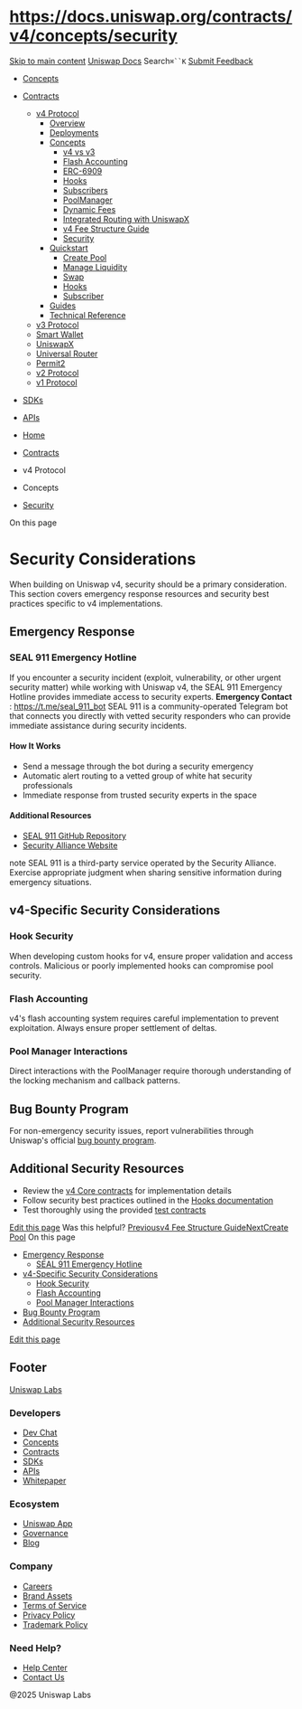 # https://docs.uniswap.org/contracts/v4/concepts/security

[Skip to main content](https://docs.uniswap.org/contracts/v4/concepts/security#__docusaurus_skipToContent_fallback)
[Uniswap Docs](https://docs.uniswap.org/)
Search`⌘``K`
[Submit Feedback](https://docs.google.com/forms/d/e/1FAIpQLSdjSkZam8KiatL9XACRVxCHjDJjaPGbls77PCXDKFn4JwykXg/viewform)
  * [Concepts](https://docs.uniswap.org/concepts/overview)
  * [Contracts](https://docs.uniswap.org/contracts/v4/overview)
    * [v4 Protocol](https://docs.uniswap.org/contracts/v4/concepts/security)
      * [Overview](https://docs.uniswap.org/contracts/v4/overview)
      * [Deployments](https://docs.uniswap.org/contracts/v4/deployments)
      * [Concepts](https://docs.uniswap.org/contracts/v4/concepts/security)
        * [v4 vs v3](https://docs.uniswap.org/contracts/v4/concepts/v4-vs-v3)
        * [Flash Accounting](https://docs.uniswap.org/contracts/v4/concepts/flash-accounting)
        * [ERC-6909](https://docs.uniswap.org/contracts/v4/concepts/erc6909)
        * [Hooks](https://docs.uniswap.org/contracts/v4/concepts/hooks)
        * [Subscribers](https://docs.uniswap.org/contracts/v4/concepts/subscribers)
        * [PoolManager](https://docs.uniswap.org/contracts/v4/concepts/PoolManager)
        * [Dynamic Fees](https://docs.uniswap.org/contracts/v4/concepts/dynamic-fees)
        * [Integrated Routing with UniswapX](https://docs.uniswap.org/contracts/v4/concepts/integrated-routing-uniswap-x)
        * [v4 Fee Structure Guide](https://docs.uniswap.org/contracts/v4/concepts/fees)
        * [Security](https://docs.uniswap.org/contracts/v4/concepts/security)
      * [Quickstart](https://docs.uniswap.org/contracts/v4/concepts/security)
        * [Create Pool](https://docs.uniswap.org/contracts/v4/quickstart/create-pool)
        * [Manage Liquidity](https://docs.uniswap.org/contracts/v4/concepts/security)
        * [Swap](https://docs.uniswap.org/contracts/v4/quickstart/swap)
        * [Hooks](https://docs.uniswap.org/contracts/v4/concepts/security)
        * [Subscriber](https://docs.uniswap.org/contracts/v4/quickstart/subscriber)
      * [Guides](https://docs.uniswap.org/contracts/v4/concepts/security)
      * [Technical Reference](https://docs.uniswap.org/contracts/v4/concepts/security)
    * [v3 Protocol](https://docs.uniswap.org/contracts/v4/concepts/security)
    * [Smart Wallet](https://docs.uniswap.org/contracts/v4/concepts/security)
    * [UniswapX](https://docs.uniswap.org/contracts/v4/concepts/security)
    * [Universal Router](https://docs.uniswap.org/contracts/v4/concepts/security)
    * [Permit2](https://docs.uniswap.org/contracts/v4/concepts/security)
    * [v2 Protocol](https://docs.uniswap.org/contracts/v4/concepts/security)
    * [v1 Protocol](https://docs.uniswap.org/contracts/v4/concepts/security)
  * [SDKs](https://docs.uniswap.org/sdk/v4/overview)
  * [APIs](https://docs.uniswap.org/api/subgraph/overview)


  * [Home](https://docs.uniswap.org/)
  * [Contracts](https://docs.uniswap.org/contracts/v4/overview)
  * v4 Protocol
  * Concepts
  * [Security](https://docs.uniswap.org/contracts/v4/concepts/security)


On this page
# Security Considerations
When building on Uniswap v4, security should be a primary consideration. This section covers emergency response resources and security best practices specific to v4 implementations.
## Emergency Response[​](https://docs.uniswap.org/contracts/v4/concepts/security#emergency-response "Direct link to Emergency Response")
### SEAL 911 Emergency Hotline[​](https://docs.uniswap.org/contracts/v4/concepts/security#seal-911-emergency-hotline "Direct link to SEAL 911 Emergency Hotline")
If you encounter a security incident (exploit, vulnerability, or other urgent security matter) while working with Uniswap v4, the SEAL 911 Emergency Hotline provides immediate access to security experts.
**Emergency Contact** : <https://t.me/seal_911_bot>
SEAL 911 is a community-operated Telegram bot that connects you directly with vetted security responders who can provide immediate assistance during security incidents.
#### How It Works[​](https://docs.uniswap.org/contracts/v4/concepts/security#how-it-works "Direct link to How It Works")
  * Send a message through the bot during a security emergency
  * Automatic alert routing to a vetted group of white hat security professionals
  * Immediate response from trusted security experts in the space


#### Additional Resources[​](https://docs.uniswap.org/contracts/v4/concepts/security#additional-resources "Direct link to Additional Resources")
  * [SEAL 911 GitHub Repository](https://github.com/security-alliance/seal-911)
  * [Security Alliance Website](https://www.securityalliance.org/seal-911)


note
SEAL 911 is a third-party service operated by the Security Alliance. Exercise appropriate judgment when sharing sensitive information during emergency situations.
## v4-Specific Security Considerations[​](https://docs.uniswap.org/contracts/v4/concepts/security#v4-specific-security-considerations "Direct link to v4-Specific Security Considerations")
### Hook Security[​](https://docs.uniswap.org/contracts/v4/concepts/security#hook-security "Direct link to Hook Security")
When developing custom hooks for v4, ensure proper validation and access controls. Malicious or poorly implemented hooks can compromise pool security.
### Flash Accounting[​](https://docs.uniswap.org/contracts/v4/concepts/security#flash-accounting "Direct link to Flash Accounting")
v4's flash accounting system requires careful implementation to prevent exploitation. Always ensure proper settlement of deltas.
### Pool Manager Interactions[​](https://docs.uniswap.org/contracts/v4/concepts/security#pool-manager-interactions "Direct link to Pool Manager Interactions")
Direct interactions with the PoolManager require thorough understanding of the locking mechanism and callback patterns.
## Bug Bounty Program[​](https://docs.uniswap.org/contracts/v4/concepts/security#bug-bounty-program "Direct link to Bug Bounty Program")
For non-emergency security issues, report vulnerabilities through Uniswap's official [bug bounty program](https://uniswap.org/bug-bounty/).
## Additional Security Resources[​](https://docs.uniswap.org/contracts/v4/concepts/security#additional-security-resources "Direct link to Additional Security Resources")
  * Review the [v4 Core contracts](https://docs.uniswap.org/contracts/v4/reference/core/) for implementation details
  * Follow security best practices outlined in the [Hooks documentation](https://docs.uniswap.org/contracts/v4/concepts/hooks)
  * Test thoroughly using the provided [test contracts](https://docs.uniswap.org/contracts/v4/reference/core/test/)


[Edit this page](https://github.com/uniswap/uniswap-docs/tree/main/docs/contracts/v4/concepts/10-security.mdx)
Was this helpful?
[Previousv4 Fee Structure Guide](https://docs.uniswap.org/contracts/v4/concepts/fees)[NextCreate Pool](https://docs.uniswap.org/contracts/v4/quickstart/create-pool)
On this page
  * [Emergency Response](https://docs.uniswap.org/contracts/v4/concepts/security#emergency-response)
    * [SEAL 911 Emergency Hotline](https://docs.uniswap.org/contracts/v4/concepts/security#seal-911-emergency-hotline)
  * [v4-Specific Security Considerations](https://docs.uniswap.org/contracts/v4/concepts/security#v4-specific-security-considerations)
    * [Hook Security](https://docs.uniswap.org/contracts/v4/concepts/security#hook-security)
    * [Flash Accounting](https://docs.uniswap.org/contracts/v4/concepts/security#flash-accounting)
    * [Pool Manager Interactions](https://docs.uniswap.org/contracts/v4/concepts/security#pool-manager-interactions)
  * [Bug Bounty Program](https://docs.uniswap.org/contracts/v4/concepts/security#bug-bounty-program)
  * [Additional Security Resources](https://docs.uniswap.org/contracts/v4/concepts/security#additional-security-resources)


[Edit this page](https://github.com/uniswap/uniswap-docs/tree/main/docs/contracts/v4/concepts/10-security.mdx)
## Footer
[Uniswap Labs](https://docs.uniswap.org/)
### Developers
  * [Dev Chat](https://discord.com/invite/uniswap)
  * [Concepts](https://docs.uniswap.org/concepts/overview)
  * [Contracts](https://docs.uniswap.org/contracts/v4/overview)
  * [SDKs](https://docs.uniswap.org/sdk/v4/overview)
  * [APIs](https://docs.uniswap.org/api/subgraph/overview)
  * [Whitepaper](https://app.uniswap.org/whitepaper-v4.pdf)


### Ecosystem
  * [Uniswap App](https://app.uniswap.org/)
  * [Governance](https://www.uniswapfoundation.org/governance)
  * [Blog](https://blog.uniswap.org/)


### Company
  * [Careers](https://boards.greenhouse.io/uniswaplabs)
  * [Brand Assets](https://github.com/Uniswap/brand-assets/raw/main/Uniswap%20Brand%20Assets.zip)
  * [Terms of Service](https://support.uniswap.org/hc/en-us/articles/30935100859661-Uniswap-Labs-Terms-of-Service)
  * [Privacy Policy](https://support.uniswap.org/hc/en-us/articles/30934457771405-Uniswap-Labs-Privacy-Policy)
  * [Trademark Policy](https://support.uniswap.org/hc/en-us/articles/30934762216973-Uniswap-Labs-Trademark-Guidelines)


### Need Help?
  * [Help Center](https://support.uniswap.org/)
  * [Contact Us](https://support.uniswap.org/hc/en-us/requests/new)


@2025 Uniswap Labs
[](https://github.com/uniswap/uniswap-docs)[](https://twitter.com/Uniswap)[](https://discord.com/invite/uniswap)
